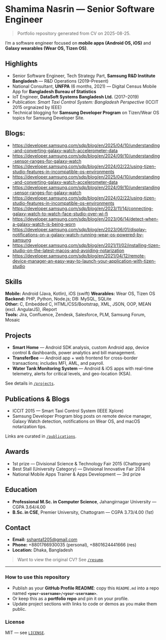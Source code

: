 # Shamima Nasrin — Senior Software Engineer

> Portfolio repository generated from CV on 2025-08-25.

I’m a software engineer focused on **mobile apps (Android OS, iOS)** and **Galaxy wearables (Wear OS, Tizen OS)**.

## Highlights
- Senior Software Engineer, Tech Strategy Part, **Samsung R&D Institute Bangladesh** — R&D Operations (2019–Present)
- National Consultant, **UNFPA** (6 months, 2021) — Digital Census Mobile App for **Bangladesh Bureau of Statistics**
- IoT Engineer, **DataSoft Systems Bangladesh Ltd.** (2017–2019)
- Publication: *Smart Taxi Control System: Bangladesh Perspective* (ICCIT 2015 orgnaized by IEEE)
- Technical blogging for **Samsung Developer Program** on Tizen/Wear OS topics for Samsung Developer Site.


## Blogs:
- https://developer.samsung.com/sdp/blog/en/2025/04/10/understanding-and-converting-galaxy-watch-accelerometer-data
- https://developer.samsung.com/sdp/blog/en/2024/09/10/understanding-sensor-ranges-for-galaxy-watch
- https://developer.samsung.com/sdp/blog/en/2024/02/22/using-tizen-studio-features-in-incompatible-os-environments
- https://developer.samsung.com/sdp/blog/en/2025/04/10/understanding-and-converting-galaxy-watch-accelerometer-data
- https://developer.samsung.com/sdp/blog/en/2024/09/10/understanding-sensor-ranges-for-galaxy-watch
- https://developer.samsung.com/sdp/blog/en/2024/02/22/using-tizen-studio-features-in-incompatible-os-environments
- https://developer.samsung.com/sdp/blog/en/2023/11/14/connecting-galaxy-watch-to-watch-face-studio-over-wi-fi
- https://developer.samsung.com/sdp/blog/en/2023/06/14/detect-when-a-galaxy-watch-is-being-worn
- https://developer.samsung.com/sdp/blog/en/2023/06/01/display-notifications-on-a-galaxy-watch-running-wear-os-powered-by-samsung
- https://developer.samsung.com/sdp/blog/en/2021/11/02/installing-tizen-studio-on-the-latest-macos-and-avoiding-notarization
- https://developer.samsung.com/sdp/blog/en/2021/04/12/remote-device-manager-an-easy-way-to-launch-your-application-with-tizen-studio

## Skills
**Mobile:** Android (Java, Kotlin), iOS (swift)
**Wearables:** Wear OS, Tizen OS  
**Backend:** PHP, Python, Node.js; DB: MySQL, SQLite  
**Other:** C, Embedded C, HTML/CSS/Bootstrap, XML, JSON, OOP, MEAN (excl. AngularJS), iReport  
**Tools:** Jira, Confluence, Zendesk, Salesforce, PLM, Samsung Forum, Mosaic

## Projects
- **Smart Home** — Android SDK analysis, custom Android app, device control & dashboards, power analytics and bill management.  
- **TransferBee** — Android app + web frontend for cross-border transactions; includes MFI, AML, and payroll.  
- **Water Tank Monitoring System** — Android & iOS apps with real-time telemetry, alerts for critical levels, and geo-location (KSA).  

See details in [`/projects`](projects/).

## Publications & Blogs
- ICCIT 2015 — Smart Taxi Control System (IEEE Xplore)  
- Samsung Developer Program blog posts on remote device manager, Galaxy Watch detection, notifications on Wear OS, and macOS notarization tips.

Links are curated in [`/publications`](publications/).

## Awards
- 1st prize — Divisional Science & Technology Fair 2015 (Chattogram)  
- Best Stall (University Category) — Divisional Innovative Fair 2014  
- National Mobile Apps Trainer & Apps Development — 3rd prize

## Education
- **Professional M.Sc. in Computer Science**, Jahangirnagar University — CGPA 3.64/4.00  
- **B.Sc. in CSE**, Premier University, Chattogram — CGPA 3.73/4.00  (1st)

## Contact
- **Email:** sshanta1205@gmail.com  
- **Phone:** +8801766930035 (personal), +8801624441666 (res)  
- **Location:** Dhaka, Bangladesh

> Want to view the original CV? See [`/resume`](resume/).

---

### How to use this repository
- Publish as your **GitHub Profile README**: copy this `README.md` into a repo named **`<your-username>/<your-username>`**.  
- Or keep this as a **portfolio repo** and pin it on your profile.  
- Update project sections with links to code or demos as you make them public.

### License
MIT — see [`LICENSE`](LICENSE).
